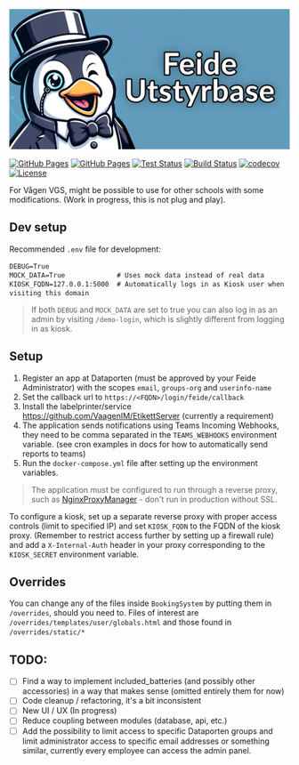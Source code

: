 <img src=".github/social-preview.png" width="800" alt="Logo">

[![GitHub Pages](https://badgen.net/badge/preview/github%20pages/?icon=chrome)](https://sondregronas.github.io/FeideUtstyrbase/)
[![GitHub Pages](https://badgen.net/badge/docs/github%20pages/?icon=chrome)](https://sondregronas.github.io/FeideUtstyrbase/docs)
[![Test Status](https://img.shields.io/github/actions/workflow/status/sondregronas/FeideUtstyrbase/CI.yml?label=tests)](https://github.com/sondregronas/FeideUtstyrbase)
[![Build Status](https://img.shields.io/github/actions/workflow/status/sondregronas/FeideUtstyrbase/release.yml?branch=main)](https://github.com/sondregronas/FeideUtstyrbase/pkgs/container/feideutstyrbase)
[![codecov](https://codecov.io/gh/sondregronas/FeideUtstyrbase/branch/main/graph/badge.svg?token=JNLY5WWC3X)](https://codecov.io/gh/sondregronas/FeideUtstyrbase)
[![License](https://img.shields.io/github/license/sondregronas/FeideUtstyrbase)](https://github.com/sondregronas/FeideUtstyrbase/blob/main/LICENSE)

For Vågen VGS, might be possible to use for other schools with some modifications. (Work in progress, this is not plug
and play).

## Dev setup

Recommended `.env` file for development:

```
DEBUG=True  
MOCK_DATA=True             # Uses mock data instead of real data
KIOSK_FQDN=127.0.0.1:5000  # Automatically logs in as Kiosk user when visiting this domain
```

> If both `DEBUG` and `MOCK_DATA` are set to true you can also log in as an admin by visiting `/demo-login`, which is
> slightly different from logging in as kiosk.

## Setup

1. Register an app at Dataporten (must be approved by your Feide Administrator) with the scopes `email`, `groups-org`
   and `userinfo-name`
2. Set the callback url to `https://<FQDN>/login/feide/callback`
3. Install the labelprinter/service https://github.com/VaagenIM/EtikettServer (currently a requirement)
4. The application sends notifications using Teams Incoming Webhooks, they need to be comma separated in
   the `TEAMS_WEBHOOKS` environment variable. (see cron examples in docs for how to automatically send reports to teams)
5. Run the `docker-compose.yml` file after setting up the environment variables.

> The application must be configured to run through a reverse proxy, such
> as [NginxProxyManager](https://nginxproxymanager.com/) - don't run in production without SSL.

To configure a kiosk, set up a separate reverse proxy with proper access controls (limit to specified IP) and
set `KIOSK_FQDN` to the FQDN of the kiosk proxy. (Remember to restrict access further by setting up a firewall rule) and
add a `X-Internal-Auth` header in your proxy corresponding to the `KIOSK_SECRET` environment variable.

## Overrides

You can change any of the files inside `BookingSystem` by putting them in `/overrides`, should you need to. Files of
interest are `/overrides/templates/user/globals.html` and those found in `/overrides/static/*`

## TODO:

- [ ] Find a way to implement included_batteries (and possibly other accessories) in a way that makes sense (omitted
  entirely them for now)
- [ ] Code cleanup / refactoring, it's a bit inconsistent
- [ ] New UI / UX (In progress)
- [ ] Reduce coupling between modules (database, api, etc.)
- [ ] Add the possibility to limit access to specific Dataporten groups and limit administrator access to specific email
  addresses or something similar, currently every employee can access the admin panel.
